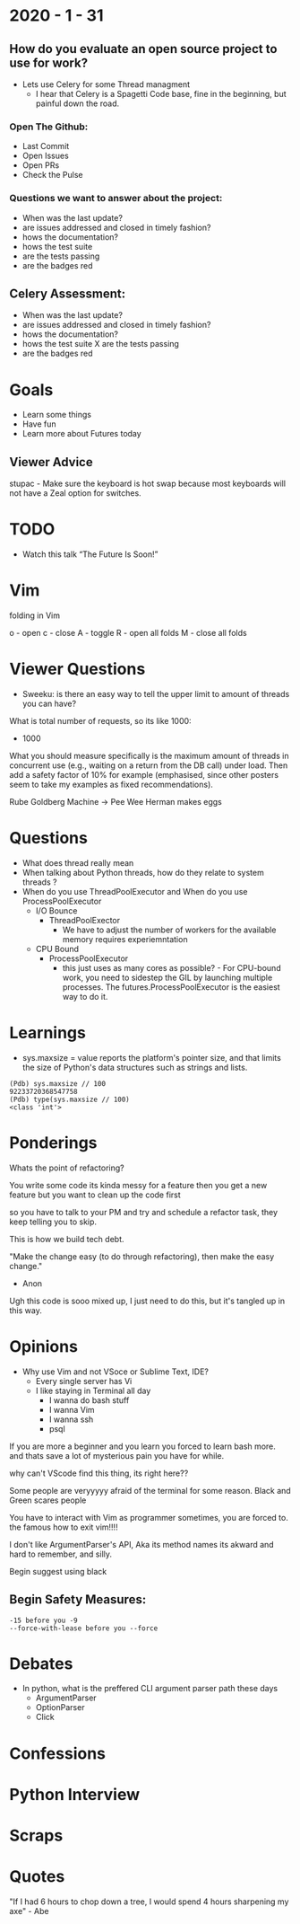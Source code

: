 2020 - 1 - 31
=============

How do you evaluate an open source project to use for work?
---
  * Lets use Celery for some Thread managment
    - I hear that Celery is a Spagetti Code base, fine
      in the beginning, but painful down the road.


### Open The Github:
  - Last Commit
  - Open Issues
  - Open PRs
  - Check the Pulse


### Questions we want to answer about the project:
  - When was the last update?
  - are issues addressed and closed in timely fashion?
  - hows the documentation?
  - hows the test suite
  - are the tests passing
  - are the badges red


## Celery Assessment:
  - When was the last update?
  - are issues addressed and closed in timely fashion?
  - hows the documentation?
  - hows the test suite
  X are the tests passing
  - are the badges red



Goals
=====
  * Learn some things
  * Have fun
  * Learn more about Futures today


Viewer Advice
---
  stupac - Make sure the keyboard is hot swap because most keyboards will not have a Zeal option for switches.

TODO
====
  * Watch this talk “The Future Is Soon!”

Vim
===
  folding in Vim


o - open
c - close
A - toggle
R - open all folds
M - close all folds


Viewer Questions
================

  * Sweeku: is there an easy way to tell the upper limit to amount of threads you can have?


What is total number of requests, so its like 1000:
  - 1000

What you should measure specifically is the maximum amount of threads in concurrent use (e.g., waiting on a return from the DB call) under load. Then add a safety factor of 10% for example (emphasised, since other posters seem to take my examples as fixed recommendations).


Rube Goldberg Machine
  -> Pee Wee Herman makes eggs





Questions
=========

  * What does thread really mean
  * When talking about Python threads, how do they relate to system threads ?
  * When do you use ThreadPoolExecutor and When do you use ProcessPoolExecutor
      - I/O Bounce
        - ThreadPoolExector
          - We have to adjust the number of workers for the available memory
            requires experiemntation
      - CPU Bound
        - ProcessPoolExecutor
          - this just uses as many cores as possible?
				- For CPU-bound work, you need to sidestep the GIL by launching multiple processes. The futures.ProcessPoolExecutor is the easiest way to do it. 




Learnings
=========
  - sys.maxsize = value reports the platform's pointer size,
                  and that limits the size of Python's data structures
                  such as strings and lists.




```
(Pdb) sys.maxsize // 100
92233720368547758
(Pdb) type(sys.maxsize // 100)
<class 'int'>
```

Ponderings
==========

Whats the point of refactoring?

You write some code
its kinda messy for a feature
then you get a new feature
but you want to clean up the code first

so you have to talk to your PM and try and schedule a refactor task,
they keep telling you to skip.

This is how we build tech debt.

"Make the change easy (to do through refactoring), then make the easy change."
  - Anon

Ugh this code is sooo mixed up, I just need to do this, but it's
tangled up in this way.





Opinions
========

* Why use Vim and not VSoce or Sublime Text, IDE?
  - Every single server has Vi
  - I like staying in Terminal all day
      - I wanna do bash stuff
      - I wanna Vim
      - I wanna ssh
      - psql


If you are more a beginner and you learn you forced to learn bash more.
and thats save a lot of mysterious pain you have for while.

why can't VScode find this thing, its right here??

Some people are veryyyyy afraid of the terminal for some reason.
Black and Green scares people


You have to interact with Vim as programmer sometimes, you are forced to.
the famous how to exit vim!!!!



I don't like ArgumentParser's API, Aka its method names
its akward and hard to remember, and silly.

Begin suggest using black



Begin Safety Measures:
---

```
-15 before you -9
--force-with-lease before you --force
```



Debates
=======
  * In python, what is the preffered CLI argument parser path these days
    - ArgumentParser
    - OptionParser
    - Click

Confessions
===========

Python Interview
================

Scraps
======


Quotes
======
  "If I had 6 hours to chop down a tree, I would spend 4 hours sharpening my axe"
    - Abe


